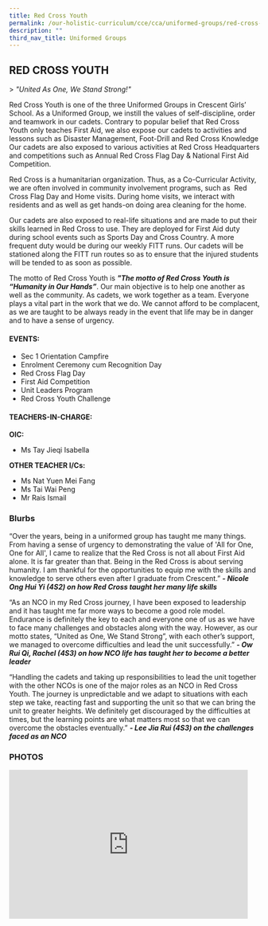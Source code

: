 ```yaml
---
title: Red Cross Youth
permalink: /our-holistic-curriculum/cce/cca/uniformed-groups/red-cross-youth/
description: ""
third_nav_title: Uniformed Groups
---
```

## **RED CROSS YOUTH**

&gt; *"United As One, We Stand Strong!"*

Red Cross Youth is one of the three Uniformed Groups in Crescent Girls’ School. As a Uniformed Group, we instill the values of self-discipline, order and teamwork in our cadets. Contrary to popular belief that Red Cross Youth only teaches First Aid, we also expose our cadets to activities and lessons such as Disaster Management, Foot-Drill and Red Cross Knowledge Our cadets are also exposed to various activities at Red Cross Headquarters and competitions such as Annual Red Cross Flag Day &amp; National First Aid Competition.  

Red Cross is a humanitarian organization. Thus, as a Co-Curricular Activity, we are often involved in community involvement programs, such as&nbsp; Red Cross Flag Day and Home visits. During home visits, we interact with residents and as well as get hands-on doing area cleaning for the home.  

Our cadets are also exposed to real-life situations and are made to put their skills learned in Red Cross to use. They are deployed for First Aid duty during school events such as Sports Day and Cross Country. A more frequent duty would be during our weekly FITT runs. Our cadets will be stationed along the FITT run routes so as to ensure that the injured students will be tended to as soon as possible.  

The motto of Red Cross Youth is ***"The motto of Red Cross Youth is “Humanity in Our Hands”***. Our main objective is to help one another as well as the community. As cadets, we work together as a team. Everyone plays a vital part in the work that we do. We cannot afford to be complacent, as we are taught to be always ready in the event that life may be in danger and to have a sense of urgency.


#### **EVENTS:**
*   Sec 1 Orientation Campfire
*   Enrolment Ceremony cum Recognition Day
*   Red Cross Flag Day
*   First Aid Competition
*   Unit Leaders Program
*   Red Cross Youth Challenge


#### **TEACHERS-IN-CHARGE:**
**OIC:**
* Ms Tay Jieqi Isabella

**OTHER TEACHER I/Cs:**
* Ms Nat Yuen Mei Fang
* Ms Tai Wai Peng
* Mr Rais Ismail


### **Blurbs**
“Over the years, being in a uniformed group has taught me many things. From having a sense of urgency to demonstrating the value of 'All for One, One for All', I came to realize that the Red Cross is not all about First Aid alone. It is far greater than that. Being in the Red Cross is about serving humanity. I am thankful for the opportunities to equip me with the skills and knowledge to serve others even after I graduate from Crescent.”
***- Nicole Ong Hui Yi (4S2) on how Red Cross taught her many life skills***
  
“As an NCO in my Red Cross journey, I have been exposed to leadership and it has taught me far more ways to become a good role model. Endurance is definitely the key to each and everyone one of us as we have to face many challenges and obstacles along with the way. However, as our motto states, “United as One, We Stand Strong”, with each other’s support, we managed to overcome difficulties and lead the unit successfully.”
***- Ow Rui Qi, Rachel (4S3) on how NCO life has taught her to become a better leader***
  
“Handling the cadets and taking up responsibilities to lead the unit together with the other NCOs is one of the major roles as an NCO in Red Cross Youth. The journey is unpredictable and we adapt to situations with each step we take, reacting fast and supporting the unit so that we can bring the unit to greater heights. We definitely get discouraged by the difficulties at times, but the learning points are what matters most so that we can overcome the obstacles eventually.”
***- Lee Jia Rui (4S3) on the challenges faced as an NCO***


### **PHOTOS** ###

<iframe src="https://docs.google.com/presentation/d/e/2PACX-1vSAlhCUmEJitUWBIKUkTAh5Mfov-NJ3dZMsvOJBs2yTRIm-if2zZnSL52rrJOMTZisw49dlivsFxTXZ/embed?start=true&amp;loop=true&amp;delayms=3000" frameborder="0" width="480" height="299" allowfullscreen="true"></iframe>